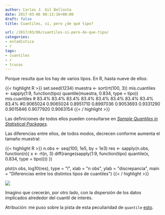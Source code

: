 ```yaml
---
author: Carlos J. Gil Bellosta
date: 2017-03-06 08:13:16+00:00
draft: false
title: Cuantiles, sí, pero ¿de qué tipo?

url: /2017/03/06/cuantiles-si-pero-de-que-tipo/
categories:
- estadística
- r
tags:
- cuantiles
- r
- trucos
---
```


Porque resulta que los hay de varios tipos. En R, hasta nueve de ellos:

{{< highlight R >}}
    set.seed(1234)
    muestra <- sort(rt(100, 3))
    mis.cuantiles <- sapply(1:9, function(tipo) quantile(muestra, 0.834, type = tipo))
    mis.cuantiles
    #    83.4%     83.4%     83.4%     83.4%     83.4%     83.4%     83.4%     83.4%     83.4%
    #0.9065024 0.9065024 0.8951710 0.8997036 0.9053693 0.9331290 0.9015846 0.9077920 0.9063154
{{< / highlight >}}

Las definiciones de todos ellos pueden consultarse en [_Sample Quantiles in Statistical Packages_](https://www.amherst.edu/media/view/129116/original/Sample+Quantiles.pdf).

Las diferencias entre ellos, de todos modos, decrecen conforme aumenta el tamaño muestral:

{{< highlight R >}}
n.obs <- seq(100, 1e5, by = 1e3)
res <- sapply(n.obs, function(n){
  x <- rt(n, 3)
  diff(range(sapply(1:9, function(tipo)
    quantile(x, 0.834, type = tipo))))
})

plot(n.obs, log10(res), type = "l",
  xlab = "n obs", ylab = "discrepancia",
  main = "Diferencias entre los distintos tipos de cuantiles")
{{< / highlight >}}

![](/wp-uploads/2017/03/quantile_types.png#center)

Imagino que crecerán, por otro lado, con la dispersión de los datos implicados alrededor del cuantil de interés.

Atribución: me puso sobre la pista de esta peculiaridad de `quantile` [esto](http://r.prevos.net/percentile-calculations/).
